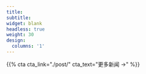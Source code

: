 ```yaml
---
title:
subtitle:
widget: blank
headless: true
weight: 30
design:
  columns: '1'
---
```


{{% cta cta_link="./post/" cta_text="更多新闻 →" %}}